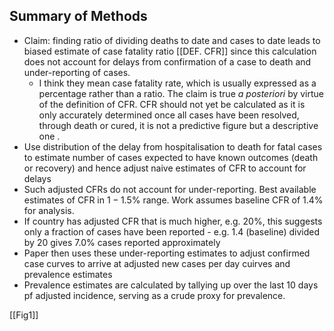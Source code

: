 ## Summary of Methods
- Claim: finding ratio of dividing deaths to date and cases to date leads to biased estimate of case fatality ratio [[DEF. CFR]] since this calculation does not account for delays from confirmation of a case to death and under-reporting of cases.
	- I think they mean case fatality rate, which is usually expressed as a percentage rather than a ratio. The claim is true *a posteriori* by virtue of the definition of CFR. CFR should not yet be calculated as it is only accurately determined once all cases have been resolved, through death or cured, it is not a predictive figure but a descriptive one .
- Use distribution of the delay from hospitalisation to death for fatal cases to estimate number of cases expected to have known outcomes (death or recovery) and hence adjust naive estimates of CFR to account for delays
- Such adjusted CFRs do not account for under-reporting. Best available estimates of CFR in $1 - 1.5\%$ range. Work assumes baseline CFR of $1.4\%$ for analysis.
- If country has adjusted CFR that is much higher, e.g. $20\%$, this suggests only a fraction of cases have been reported - e.g. $1.4$ (baseline) divided by $20$ gives $7.0\%$ cases reported approximately
- Paper then uses these under-reporting estimates to adjust confirmed case curves to arrive at adjusted new cases per day cuirves and prevalence estimates
- Prevalence estimates are calculated by tallying up over the last 10 days pf adjusted incidence, serving as a crude proxy for prevalence.

[[Fig1]]

